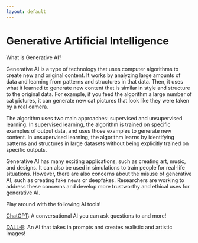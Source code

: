 ```yaml
---
layout: default
---
```


# Generative Artificial Intelligence

What is Generative AI?

Generative AI is a type of technology that uses computer algorithms to create new and original content. It works by analyzing large amounts of data and learning from patterns and structures in that data. Then, it uses what it learned to generate new content that is similar in style and structure to the original data. For example, if you feed the algorithm a large number of cat pictures, it can generate new cat pictures that look like they were taken by a real camera.

The algorithm uses two main approaches: supervised and unsupervised learning. In supervised learning, the algorithm is trained on specific examples of output data, and uses those examples to generate new content. In unsupervised learning, the algorithm learns by identifying patterns and structures in large datasets without being explicitly trained on specific outputs.

Generative AI has many exciting applications, such as creating art, music, and designs. It can also be used in simulations to train people for real-life situations. However, there are also concerns about the misuse of generative AI, such as creating fake news or deepfakes. Researchers are working to address these concerns and develop more trustworthy and ethical uses for generative AI.


Play around with the following AI tools!

[ChatGPT](https://openai.com/blog/chatgpt): A conversational AI you can ask questions to and more!

[DALL-E](https://openai.com/product/dall-e-2): An AI that takes in prompts and creates realistic and artistic images!
